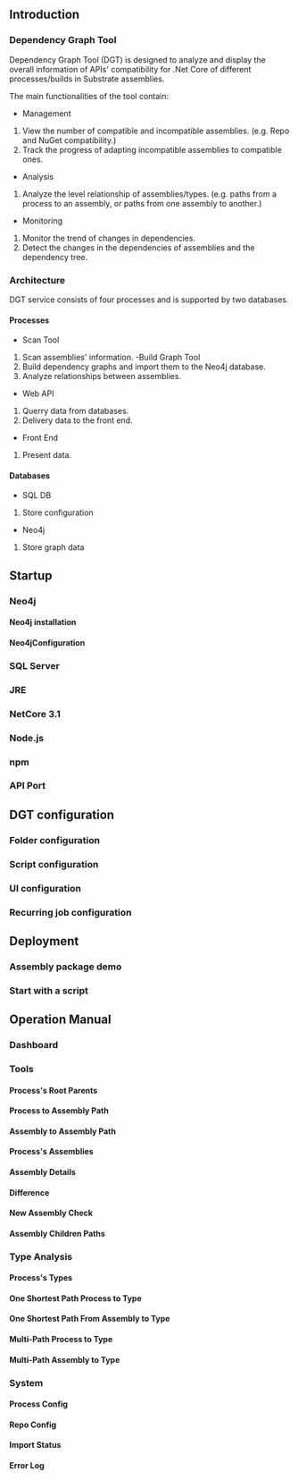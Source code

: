 ## Introduction

### Dependency Graph Tool

Dependency Graph Tool (DGT) is designed to analyze and display the overall information of APIs' compatibility for .Net Core of different processes/builds in Substrate assemblies.

The main functionalities of the tool contain:
- Management 
1. View the number of compatible and incompatible assemblies. (e.g. Repo and NuGet compatibility.)
2. Track the progress of adapting incompatible assemblies to compatible ones.
- Analysis
1. Analyze the level relationship of assemblies/types. (e.g. paths from a process to an assembly, or paths from one assembly to another.)
- Monitoring
1. Monitor the trend of changes in dependencies. 
2. Detect the changes in the dependencies of assemblies and the dependency tree.

### Architecture

DGT service consists of four processes and is supported by two databases.

#### Processes
- Scan Tool
1. Scan assemblies' information.
-Build Graph Tool
1. Build dependency graphs and import them to the Neo4j database.
2. Analyze relationships between assemblies.
- Web API
1. Querry data from databases.
2. Delivery data to the front end.
- Front End
1. Present data.

#### Databases
- SQL DB
1. Store configuration
- Neo4j
1. Store graph data


## Startup
### Neo4j
#### Neo4j installation
#### Neo4jConfiguration

### SQL Server
### JRE
### NetCore 3.1
### Node.js
### npm
### API Port

## DGT configuration
### Folder configuration
### Script configuration
### UI configuration
### Recurring job configuration


## Deployment
### Assembly package demo
### Start with a script

## Operation Manual
### Dashboard
### Tools
#### Process's Root Parents
#### Process to Assembly Path
#### Assembly to Assembly Path
#### Process's Assemblies
#### Assembly Details
#### Difference
#### New Assembly Check
#### Assembly Children Paths

### Type Analysis
#### Process's Types
#### One Shortest Path Process to Type
#### One Shortest Path From Assembly to Type
#### Multi-Path Process to Type
#### Multi-Path Assembly to Type


### System
#### Process Config
#### Repo Config
#### Import Status
#### Error Log

